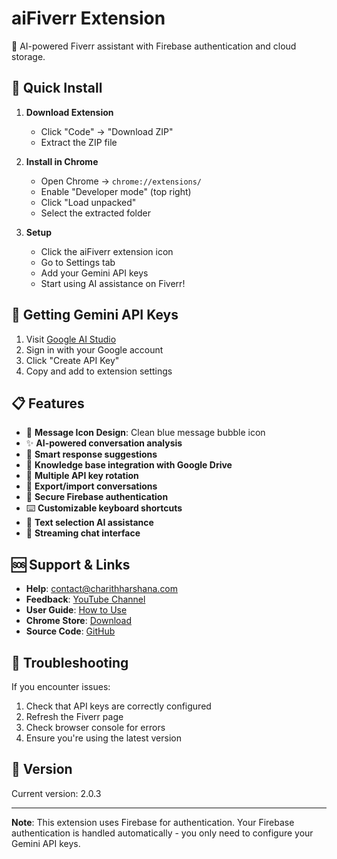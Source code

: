 # aiFiverr Extension

🤖 AI-powered Fiverr assistant with Firebase authentication and cloud storage.

## 🚀 Quick Install

1. **Download Extension**
   - Click "Code" → "Download ZIP"
   - Extract the ZIP file

2. **Install in Chrome**
   - Open Chrome → `chrome://extensions/`
   - Enable "Developer mode" (top right)
   - Click "Load unpacked"
   - Select the extracted folder

3. **Setup**
   - Click the aiFiverr extension icon
   - Go to Settings tab
   - Add your Gemini API keys
   - Start using AI assistance on Fiverr!

## 🔑 Getting Gemini API Keys

1. Visit [Google AI Studio](https://makersuite.google.com/app/apikey)
2. Sign in with your Google account
3. Click "Create API Key"
4. Copy and add to extension settings

## 📋 Features

- 💬 **Message Icon Design**: Clean blue message bubble icon
- ✨ **AI-powered conversation analysis**
- 🤖 **Smart response suggestions**
- 📁 **Knowledge base integration with Google Drive**
- 🔄 **Multiple API key rotation**
- 💾 **Export/import conversations**
- 🔐 **Secure Firebase authentication**
- ⌨️ **Customizable keyboard shortcuts**
- 🎯 **Text selection AI assistance**
- 📱 **Streaming chat interface**

## 🆘 Support & Links

- **Help**: [contact@charithharshana.com](mailto:contact@charithharshana.com)
- **Feedback**: [YouTube Channel](https://www.youtube.com/@wcharithharshana)
- **User Guide**: [How to Use](https://www.charithharshana.com/aifiverr/user-guide)
- **Chrome Store**: [Download](https://chromewebstore.google.com/detail/aifiverr/chpbdcphkmeaccddjmdpjcchlgeaipkg)
- **Source Code**: [GitHub](https://github.com/charithharshana/aiFiverr-extension)

## 🔧 Troubleshooting

If you encounter issues:
1. Check that API keys are correctly configured
2. Refresh the Fiverr page
3. Check browser console for errors
4. Ensure you're using the latest version

## 📄 Version

Current version: 2.0.3

---

**Note**: This extension uses Firebase for authentication. Your Firebase authentication is handled automatically - you only need to configure your Gemini API keys.
